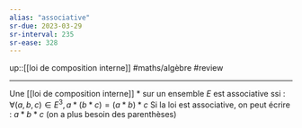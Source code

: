 ```yaml
---
alias: "associative"
sr-due: 2023-03-29
sr-interval: 235
sr-ease: 328
---
```

up::[[loi de composition interne]]
#maths/algèbre #review 

---
Une [[loi de composition interne]] $*$ sur un ensemble $E$ est associative ssi : $\forall(a,b,c)\in E^3, a*(b*c) = (a*b)*c$
Si la loi est associative, on peut écrire : $a*b*c$ (on a plus besoin des parenthèses)
